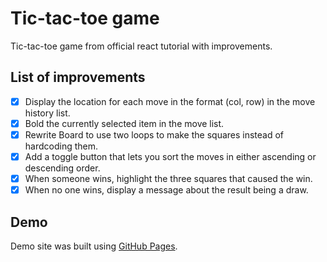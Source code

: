 # Tic-tac-toe game 

Tic-tac-toe game from official react tutorial with improvements.

## List of improvements

- [x] Display the location for each move in the format (col, row) in the move history list.
- [x] Bold the currently selected item in the move list.
- [x] Rewrite Board to use two loops to make the squares instead of hardcoding them.
- [x] Add a toggle button that lets you sort the moves in either ascending or descending order.
- [x] When someone wins, highlight the three squares that caused the win.
- [x] When no one wins, display a message about the result being a draw.

## Demo

Demo site was built using [GitHub Pages](https://gizyk.github.io/react-tutorial-tic-tac-toe/index.html).